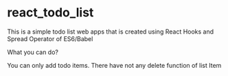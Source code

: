 # react_todo_list
This is a simple todo list web apps that is created using React Hooks and Spread Operator of ES6/Babel


What you can do?

You can only add todo items. There have not any delete function of list Item
